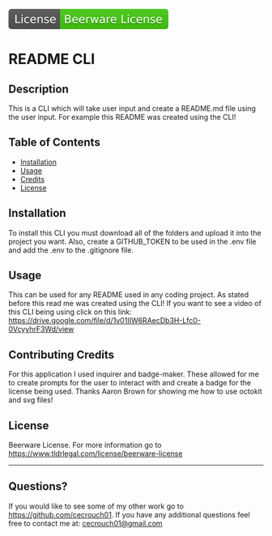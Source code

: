 ![Badge](./assets/badge.svg)
  # README CLI

  ## Description
  This is a CLI which will take user input and create a README.md file using the user input. For example this README was created using the CLI!


  ## Table of Contents
  - [Installation](#installation)
  - [Usage](#usage)
  - [Credits](#contributing-credits)
  - [License](#license)

  ## Installation

  To install this CLI you must download all of the folders and upload it into the project you want. Also, create a GITHUB_TOKEN to be used in the .env file and add the .env to the .gitignore file. 

  ## Usage
  This can be used for any README used in any coding project. As stated before this read me was created using the CLI! If you want to see a video of this CLI being using click on this link: https://drive.google.com/file/d/1v01IIW6RAecDb3H-Lfc0-0VcyyhrF3Wd/view

  ## Contributing Credits
  For this application I used inquirer and badge-maker. These allowed for me to create prompts for the user to interact with and create a badge for the license being used. Thanks Aaron Brown for showing me how to use octokit and svg files!
      
  ## License
  Beerware License. For more information go to https://www.tldrlegal.com/license/beerware-license
 
  ---
  ## Questions?
  If you would like to see some of my other work go to https://github.com/cecrouch01.
  If you have any additional questions feel free to contact me at: cecrouch01@gmail.com

  